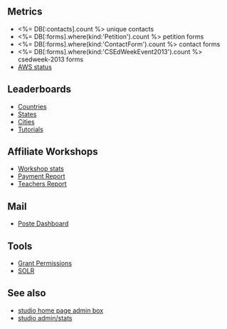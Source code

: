 ## Metrics

- <%= DB[:contacts].count %> unique contacts
- <%= DB[:forms].where(kind:'Petition').count %> petition forms
- <%= DB[:forms].where(kind:'ContactForm').count %> contact forms
- <%= DB[:forms].where(kind:'CSEdWeekEvent2013').count %> csedweek-2013 forms
- [AWS status](/private/aws-status)

## Leaderboards

- [Countries](/private/countries_leaderboard)
- [States](/private/states_leaderboard)
- [Cities](/private/cities_leaderboard)
- [Tutorials](/private/tutorials_leaderboard)

## Affiliate Workshops
- [Workshop stats](/private/workshop-stats)
- [Payment Report](/private/professional-development-workshop-report)
- [Teachers Report](/private/professional-development-workshop-teachers-report)

## Mail

- [Poste Dashboard](/private/poste)

## Tools

- [Grant Permissions](/private/privileges)
- [SOLR](http://solr.code.org:8983/solr/#/collection1/query)


## See also
- [studio home page admin box](<%= CDO.studio_url -%>)
- [studio admin/stats](<%= CDO.studio_url('admin/stats') -%>)
